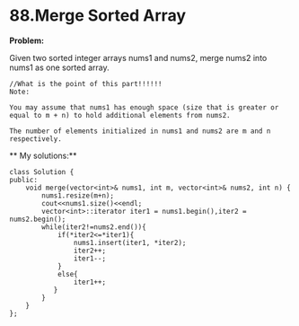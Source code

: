 # 88.Merge Sorted Array

**Problem:**

Given two sorted integer arrays nums1 and nums2, merge nums2 into nums1 as one sorted array.

    //What is the point of this part!!!!!!
    Note:

    You may assume that nums1 has enough space (size that is greater or equal to m + n) to hold additional elements from nums2. 

    The number of elements initialized in nums1 and nums2 are m and n respectively.
    
    
    
    
** My solutions:**

    class Solution {
    public:
        void merge(vector<int>& nums1, int m, vector<int>& nums2, int n) {
            nums1.resize(m+n);
            cout<<nums1.size()<<endl;
            vector<int>::iterator iter1 = nums1.begin(),iter2 = nums2.begin();
            while(iter2!=nums2.end()){
                if(*iter2<=*iter1){
                    nums1.insert(iter1, *iter2);
                    iter2++;
                    iter1--;
                } 
                else{
                    iter1++;
               }
            }
        }
    };
